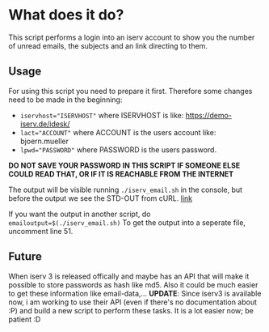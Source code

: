 # What does it do?
This script performs a login into an iserv account to show you the number of unread emails, the subjects and an link directing to them.

Usage
-----

For using this script you need to prepare it first. Therefore some changes need to be made in the beginning:
* `iservhost="ISERVHOST"` where ISERVHOST is like: https://demo-iserv.de/idesk/
* `lact="ACCOUNT"` where ACCOUNT is the users account like: bjoern.mueller
* `lpwd="PASSWORD"` where PASSWORD is the users password.

<b>DO NOT SAVE YOUR PASSWORD IN THIS SCRIPT IF SOMEONE ELSE COULD READ THAT, OR IF IT IS REACHABLE FROM THE INTERNET</b>

The output will be visible running `./iserv_email.sh` in the console, but before the output we see the STD-OUT from cURL. [link](http://superuser.com/questions/879581/curl-should-be-quit-but-it-returns-ever-something)

If you want the output in another script, do `emailoutput=$(./iserv_email.sh)`
To get the output into a seperate file, uncomment line 51.

Future
------

When iserv 3 is released offically and maybe has an API that will make it possible to store passwords as hash like md5. Also it could be much easier to get these information like email-data,...
<b>UPDATE</b>: Since iserv3 is available now, i am working to use their API (even if there's no documentation about :P) and build a new script to perform these tasks. It is a lot easier now; be patient :D
